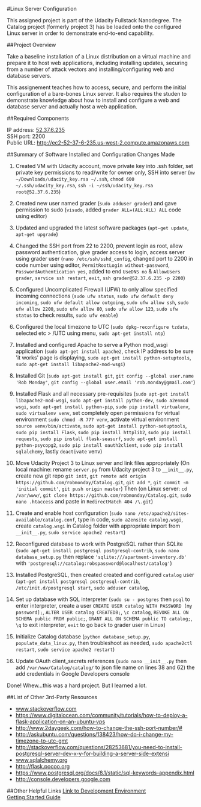 #Linux Server Configuration 

This assigned project is part of the Udacity Fullstack Nanodegree.  The Catalog project (formerly project 3) has be loaded onto the configured Linux server in order to demonstrate end-to-end capability.

##Project Overview

Take a baseline installation of a Linux distribution on a virtual machine and prepare it to host web applications, including installing updates, securing from a number of attack vectors and installing/configuring web and database servers.

This assignement teaches how to access, secure, and perform the initial configuration of a bare-bones Linux server. It also requires the studen to demonstrate knowledge about how to install and configure a web and database server and actually host a web application.

##Required Components

IP address: <a href="http://52.37.6.235" target="_blank">52.37.6.235</a><br>
SSH port: 2200<br>
Public URL: <a href="http://ec2-52-37-6-235.us-west-2.compute.amazonaws.com" target="_blank">http://ec2-52-37-6-235.us-west-2.compute.amazonaws.com</a><br>

##Summary of Software Installed and Configuration Changes Made

1. Created VM with Udacity account, move private key into .ssh folder, set private key permissions to read/write for owner only, SSH into server (`mv ~/Downloads/udacity_key.rsa ~/.ssh`, `chmod 600 ~/.ssh/udacity_key.rsa`, `ssh -i ~/ssh/udacity_key.rsa root@52.37.6.235`)

1. Created new user named grader (`sudo adduser grader`) and gave permission to sudo (`visudo`, added `grader ALL=(ALL:ALL) ALL` code using editor)

1. Updated and upgraded the latest software packages (`apt-get update`, `apt-get upgrade`)

1. Changed the SSH port from 22 to 2200, prevent login as root, allow password authentication, give grader access to login, access server using grader user (`nano /etc/ssh/sshd_config`, changed port to 2200 in code number using editor, `PermitRootLogin without-password`, `PasswordAuthentication yes`, added to end `UseDNS no` & `AllowUsers grader`, `service ssh restart`, `exit`, `ssh grader@52.37.6.235 -p 2200`)


1. Configured Uncomplicated Firewall (UFW) to only allow specified incoming connections (`sudo ufw status`, `sudo ufw default deny incoming`, `sudo ufw default allow outgoing`, `sudo ufw allow ssh`, `sudo ufw allow 2200`, `sudo ufw allow 80`, `sudo ufw allow 123`, `sudo ufw status` to check results, `sudo ufw enable`)

1. Configured the local timezone to UTC (`sudo dpkg-reconfigure tzdata`, selected etc > /UTC using menu, `sudo apt-get install ntp`)

1. Installed and configured Apache to serve a Python mod_wsgi application (`sudo apt-get install apache2`, check IP address to be sure 'it works' page is displaying, `sudo apt-get install python-setuptools`, `sudo apt-get install libapache2-mod-wsgi`)

1. Installed Git (`sudo apt-get install git`, `git config --global user.name 'Rob Monday'`, `git config --global user.email 'rob.monday@gmail.com'`)

1. Installed Flask and all necessary pre-requisites (`sudo apt-get install libapache2-mod-wsgi`, `sudo apt-get install python-dev`, `sudo a2enmod wsgi`, `sudo apt-get install python-pip`, `sudo pip install virtualenv`, `sudo virtualenv venv`, set completely open permissions for virtual environment `sudo chmod -R 777 venv`, activate virtual environment `source venv/bin/activate`, `sudo apt-get install python-setuptools`, `sudo pip install Flask`, `sudo pip install httplib2`, `sudo pip install requests`, `sudo pip install flask-seasurf`, `sudo apt-get install python-psycopg2`, `sudo pip install oauth2client`, `sudo pip install sqlalchemy`, lastly `deactivate` venv)

1. Move Udacity Project 3 to Linux server and link files appropriately (On local machine: rename `server.py` from Udacity project 3 to `__init__.py`, create new git repo `git init`, `git remote add origin https://github.com/robmonday/Catalog.git`, `git add *`, `git commit -m 'initial commit'`, `git push origin master`)  Then (on Linux server:  `cd /var/www/`, `git clone https://github.com/robmonday/Catalog.git`, `sudo nano .htaccess` and paste in `RedirectMatch 404 /\.git`)

1. Create and enable host configuration (`sudo nano /etc/apache2/sites-available/catalog.conf`, type in code, `sudo a2ensite catalog.wsgi`, create `catalog.wsgi` in Catalog folder with appropriate import from `__init__.py`, `sudo service apache2 restart`)

1.  Reconfigured database to work with PostgreSQL rather than SQLite (`sudo apt-get install postgresql postgresql-contrib`, `sudo nano database_setup.py` then replace `'sqlite:///apartment-inventory.db'` with `'postgresql://catalog:robspassword@localhost/catalog'`)

1. Installed PostgreSQL, then created created and configured `catalog` user (`apt-get install postgresql postgresql-contrib`, `/etc/init.d/postgresql start`, `sudo adduser catalog`, 

1. Set up database with SQL interpreter (`sudo su - postgres` then `psql` to enter interpreter, create a user `CREATE USER catalog WITH PASSWORD [my password];`, `ALTER USER catalog CREATEDB;`, `\c catalog`, `REVOKE ALL ON SCHEMA public FROM public;`, `GRANT ALL ON SCHEMA public TO catalog;`, `\q` to exit interpreter, `exit` to go back to grader user in Linux)

1. Initialize Catalog database (`python database_setup.py`, `populate_data_linux.py`, then troubleshoot as needed, `sudo apache2ctl restart`, `sudo service apache2 restart`)

1. Update OAuth client_secrets references (`sudo nano __init__.py` then add `/var/www/Catalog/catalog/` to json file name on lines 38 and 62) the add credentials in Google Developers console

Done!  Whew...this was a hard project.  But I learned a lot.  


##List of Other 3rd-Party Resources
- www.stackoverflow.com
- https://www.digitalocean.com/community/tutorials/how-to-deploy-a-flask-application-on-an-ubuntu-vps
- http://www.2daygeek.com/how-to-change-the-ssh-port-number/#
- http://askubuntu.com/questions/138423/how-do-i-change-my-timezone-to-utc-gmt
- http://stackoverflow.com/questions/28253681/you-need-to-install-postgresql-server-dev-x-y-for-building-a-server-side-extensi
- www.sqlalchemy.org
- http://flask.pocoo.org
- https://www.postgresql.org/docs/8.1/static/sql-keywords-appendix.html
- http://console.developers.google.com


##Other Helpful Links
<a href="https://www.udacity.com/account#!/development_environment" target="_blank">Link to Development Environment</a>
<br>
<a href="https://docs.google.com/document/d/1J0gpbuSlcFa2IQScrTIqI6o3dice-9T7v8EDNjJDfUI/pub?embedded=true" target="_blank">Getting Started Guide</a>
